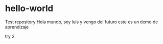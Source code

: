 # hello-world
Test repository
Hola mundo, soy luis y vengo del futuro 
este es un demo de aprendizaje 

try 2